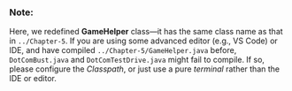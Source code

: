 ### Note: ###

Here, we redefined **GameHelper** class—it has the same class name as that in `../Chapter-5`. If you are using some advanced editor (e.g., VS Code) or IDE, and have compiled `../Chapter-5/GameHelper.java` before, `DotComBust.java` and `DotComTestDrive.java` might fail to compile. If so, please configure the *Classpath*, or just use a pure *terminal* rather than the IDE or editor.